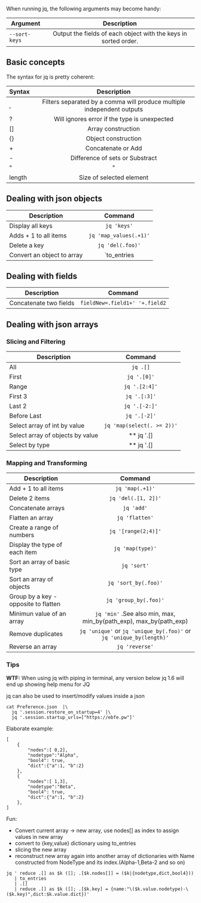 When running jq, the following arguments may become handy:

| Argument        |  Description  |
| ----------------| :------------:|
| `--sort-keys`   | Output the fields of each object with the keys in sorted order.|

## Basic concepts

The syntax for jq is pretty coherent:

| Syntax  |  Description  |
| --------| :------------:|
|    ,    | Filters separated by a comma will produce multiple independent outputs|
|    ?    | Will ignores error if the type is unexpected |
|    []   | Array construction |
|    {}   | Object construction |
|    +    | Concatenate or Add |
|    -    | Difference of sets or Substract |
|   "|"   | Pipes are used to chain commands in a similar fashion than bash|
|  length | Size of selected element |


## Dealing with json objects

| Description                | Command |
| ---------------------------| :-----: |
| Display all keys           | `jq 'keys'` |
| Adds + 1 to all items      | `jq 'map_values(.+1)'` |
| Delete a key               | `jq 'del(.foo)'` |
| Convert an object to array | `to_entries | map([.key, .value])` |

## Dealing with fields

| Description           | Command |
| ----------------------| :-----: |
| Concatenate two fields| `fieldNew=.field1+' '+.field2` |


## Dealing with json arrays

### Slicing and Filtering

| Description                        | Command |
| -----------------------------------| :-----: |
| All                                | `jq .[]` |
| First                              |	`jq '.[0]'` |
| Range                              | `jq '.[2:4]'` |
| First 3                            | `jq '.[:3]'` |
| Last 2                             | `jq '.[-2:]'` |
| Before Last                        | `jq '.[-2]'`|
| Select array of int by value       | `jq 'map(select(. >= 2))'` |
| Select array of objects by value   | ** jq '.[] | select(.id == "second")'** |
| Select by type                     | ** jq '.[] | numbers' ** with type been arrays, objects, iterables, booleans, numbers, normals, finites, strings, nulls, values, scalars |

### Mapping and Transforming

| Description                          | Command |
| -------------------------------------| :-----: |
| Add + 1 to all items                 | `jq 'map(.+1)'` |
| Delete 2 items                       | `jq 'del(.[1, 2])'` |
| Concatenate arrays                   | `jq 'add'` |
| Flatten an array                     | `jq 'flatten'` |
| Create a range of numbers            | `jq '[range(2;4)]'` |
| Display the type of each item        | `jq 'map(type)'` |
| Sort an array of basic type          | `jq 'sort'` |
| Sort an array of objects             | `jq 'sort_by(.foo)'` |
| Group by a key - opposite to flatten | `jq 'group_by(.foo)'` |
| Minimun value of an array            | `jq 'min'` .See also  min, max, min_by(path_exp), max_by(path_exp) |
| Remove duplicates                    | `jq 'unique'` or `jq 'unique_by(.foo)'` or `jq 'unique_by(length)'` |
| Reverse an array                     | `jq 'reverse'` |

### Tips

__WTF:__ When using jq with piping in terminal, any version below jq 1.6 will end up showing help menu for JQ

jq can also be used to insert/modify values inside a json 

```
cat Preference.json  |\
  jq '.session.restore_on_startup=4' |\
  jq '.session.startup_urls=["https://ebfe.pw"]'
```

Elaborate example:

```
[
    {
        "nodes":[ 0,2],
        "nodetype":"Alpha",
        "bool4": true,
        "dict":{"a":1, "b":2}
    },
    {
        "nodes":[ 1,3],
        "nodetype":"Beta",
        "bool4": true,
        "dict":{"a":1, "b":2}
    },
]
```

Fun:
 - Convert current array -> new array, use nodes[] as index to assign values in new array
 - convert to {key,value} dictionary using to_entries
 - slicing the new array
 - reconstruct new array again into another array of dictionaries with Name constructed from NodeType and its index.(Alpha-1,Beta-2 and so on)
 
```
jq ' reduce .[] as $k ([]; .[$k.nodes[]] = ($k|{nodetype,dict,bool4})) 
   | to_entries 
   | .[] 
   | reduce .[] as $k ([]; .[$k.key] = {name:"\($k.value.nodetype)-\($k.key)",dict:$k.value.dict})'  
```
